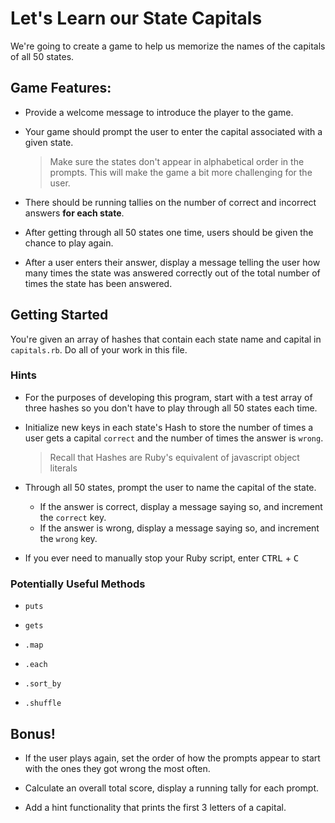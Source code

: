 # Let's Learn our State Capitals

We're going to create a game to help us memorize the names of the capitals of all 50 states.

## Game Features:

- Provide a welcome message to introduce the player to the game.

- Your game should prompt the user to enter the capital associated with a given state.
  > Make sure the states don't appear in alphabetical order in the prompts. This will make the game a bit more challenging for the user.

- There should be running tallies on the number of correct and incorrect answers **for each state**.

- After getting through all 50 states one time, users should be given the chance to play again.

- After a user enters their answer, display a message telling the user how many times the state was answered correctly out of the total number of times the state has been answered.


## Getting Started

You're given an array of hashes that contain each state name and capital in `capitals.rb`. Do all of your work in this file.

### Hints

- For the purposes of developing this program, start with a test array of three hashes so you don't have to play through all 50 states each time.

- Initialize new keys in each state's Hash to store the number of times a user gets a capital `correct` and the number of times the answer is `wrong`.
  > Recall that Hashes are Ruby's equivalent of javascript object literals

- Through all 50 states, prompt the user to name the capital of the state.

  - If the answer is correct, display a message saying so, and increment the `correct` key.
  - If the answer is wrong, display a message saying so, and increment the `wrong` key.
  
- If you ever need to manually stop your Ruby script, enter <kbd>CTRL</kbd> + <kbd>C</kbd>

### Potentially Useful Methods

- `puts`

- `gets`

- `.map`

- `.each`

- `.sort_by`

- `.shuffle`

## Bonus!

- If the user plays again, set the order of how the prompts appear to start with the ones they got wrong the most often.

- Calculate an overall total score, display a running tally for each prompt.

- Add a hint functionality that prints the first 3 letters of a capital.
